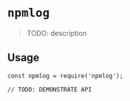 # `npmlog`

> TODO: description

## Usage

```
const npmlog = require('npmlog');

// TODO: DEMONSTRATE API
```
